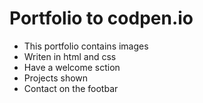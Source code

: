 # Portfolio to codpen.io

- This portfolio contains images
- Writen in html and css
- Have a welcome sction
- Projects shown
- Contact on the footbar
